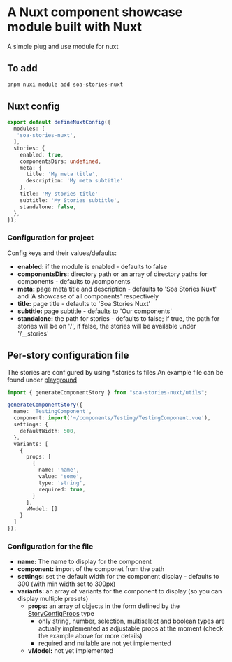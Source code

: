 # A Nuxt component showcase module built with Nuxt

A simple plug and use module for nuxt

## To add
```bash
pnpm nuxi module add soa-stories-nuxt
```
## Nuxt config
```typescript
export default defineNuxtConfig({
  modules: [
   'soa-stories-nuxt',
  ],
  stories: {
    enabled: true,
    componentsDirs: undefined,
    meta: {
      title: 'My meta title',
      description: 'My meta subtitle'
    },
    title: 'My stories title'
    subtitle: 'My Stories subtitle',
    standalone: false,
  },
});
```

### Configuration for project
Config keys and their values/defaults:
- **enabled:** if the module is enabled - defaults to false 
- **componentsDirs:** directory path or an array of directory paths for components - defaults to <srcDir>/components 
- **meta:** page meta title and description - defaults to 'Soa Stories Nuxt' and 'A showcase of all components' respectively
- **title:** page title - defaults to 'Soa Stories Nuxt'
- **subtitle:** page subtitle - defaults to 'Our components'
- **standalone:** the path for stories - defaults to false; if true, the path for stories will be on '/', if false, the stories will be available under '/__stories'

## Per-story configuration file
The stories are configured by using *.stories.ts files
An example file can be found under [playground](https://github.com/eriksLapins/soa-stories-nuxt/blob/main/playground/components/Testing/TestingComponent.stories.ts)
```typescript
import { generateComponentStory } from "soa-stories-nuxt/utils";

generateComponentStory({
  name: 'TestingComponent',
  component: import('~/components/Testing/TestingComponent.vue'),
  settings: {
    defaultWidth: 500,
  },
  variants: [
    {
      props: [
        {
          name: 'name',
          value: 'some',
          type: 'string',
          required: true,
        }
      ],
      vModel: []
    }
  ]
});
```

### Configuration for the file
- **name:** The name to display for the component 
- **component:** import of the componet from the path 
- **settings:** set the default width for the component display - defaults to 300 (with min width set to 300px)
- **variants:** an array of variants for the component to display (so you can display multiple presets)
  - **props:** an array of objects in the form defined by the [StoryConfigProps](src/types/storyConfig.ts) type
    - only string, number, selection, multiselect and boolean types are actually implemented as adjustable props at the moment (check the example above for more details)
    - required and nullable are not yet implemented
  - **vModel:** not yet implemented
